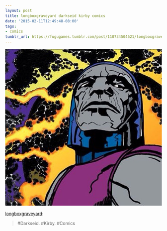 ```yaml
---
layout: post
title: longboxgraveyard darkseid kirby comics
date: '2015-02-11T12:49:48-08:00'
tags:
- comics
tumblr_url: https://fugugames.tumblr.com/post/110734504621/longboxgraveyard-darkseid-kirby-comics
---
```

 ![](/tumblr_files/tumblr_njm7bl3sWb1r0c10po1_640.jpg)  

[longboxgraveyard](http://longboxgraveyard.tumblr.com/post/110727913265/darkseid-kirby-comics):

> #Darkseid. #Kirby. #Comics

